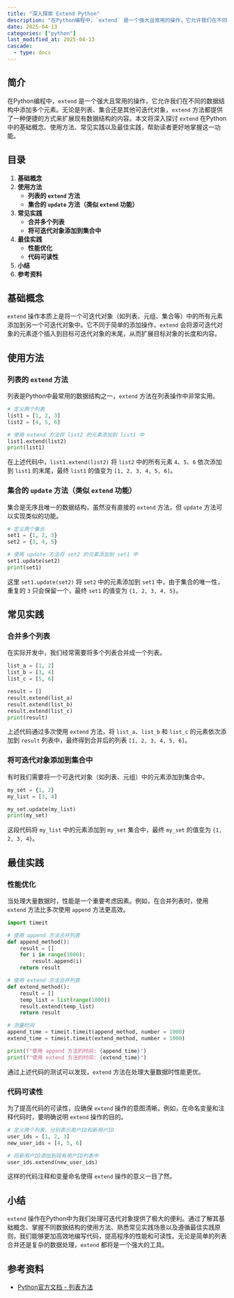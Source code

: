 ```yaml
---
title: "深入探索 Extend Python"
description: "在Python编程中，`extend` 是一个强大且常用的操作，它允许我们在不同的数据结构中添加多个元素。无论是列表、集合还是其他可迭代对象，`extend` 方法都提供了一种便捷的方式来扩展现有数据结构的内容。本文将深入探讨 `extend` 在Python中的基础概念、使用方法、常见实践以及最佳实践，帮助读者更好地掌握这一功能。"
date: 2025-04-13
categories: ["python"]
last_modified_at: 2025-04-13
cascade:
  - type: docs
---
```



## 简介
在Python编程中，`extend` 是一个强大且常用的操作，它允许我们在不同的数据结构中添加多个元素。无论是列表、集合还是其他可迭代对象，`extend` 方法都提供了一种便捷的方式来扩展现有数据结构的内容。本文将深入探讨 `extend` 在Python中的基础概念、使用方法、常见实践以及最佳实践，帮助读者更好地掌握这一功能。

<!-- more -->
## 目录
1. **基础概念**
2. **使用方法**
    - **列表的 `extend` 方法**
    - **集合的 `update` 方法（类似 `extend` 功能）**
3. **常见实践**
    - **合并多个列表**
    - **将可迭代对象添加到集合中**
4. **最佳实践**
    - **性能优化**
    - **代码可读性**
5. **小结**
6. **参考资料**

## 基础概念
`extend` 操作本质上是将一个可迭代对象（如列表、元组、集合等）中的所有元素添加到另一个可迭代对象中。它不同于简单的添加操作，`extend` 会将源可迭代对象的元素逐个插入到目标可迭代对象的末尾，从而扩展目标对象的长度和内容。

## 使用方法

### 列表的 `extend` 方法
列表是Python中最常用的数据结构之一，`extend` 方法在列表操作中非常实用。
```python
# 定义两个列表
list1 = [1, 2, 3]
list2 = [4, 5, 6]

# 使用 extend 方法将 list2 的元素添加到 list1 中
list1.extend(list2)
print(list1)  
```
在上述代码中，`list1.extend(list2)` 将 `list2` 中的所有元素 `4`、`5`、`6` 依次添加到 `list1` 的末尾，最终 `list1` 的值变为 `[1, 2, 3, 4, 5, 6]`。

### 集合的 `update` 方法（类似 `extend` 功能）
集合是无序且唯一的数据结构，虽然没有直接的 `extend` 方法，但 `update` 方法可以实现类似的功能。
```python
# 定义两个集合
set1 = {1, 2, 3}
set2 = {3, 4, 5}

# 使用 update 方法将 set2 的元素添加到 set1 中
set1.update(set2)
print(set1)  
```
这里 `set1.update(set2)` 将 `set2` 中的元素添加到 `set1` 中，由于集合的唯一性，重复的 `3` 只会保留一个，最终 `set1` 的值变为 `{1, 2, 3, 4, 5}`。

## 常见实践

### 合并多个列表
在实际开发中，我们经常需要将多个列表合并成一个列表。
```python
list_a = [1, 2]
list_b = [3, 4]
list_c = [5, 6]

result = []
result.extend(list_a)
result.extend(list_b)
result.extend(list_c)
print(result)  
```
上述代码通过多次使用 `extend` 方法，将 `list_a`、`list_b` 和 `list_c` 的元素依次添加到 `result` 列表中，最终得到合并后的列表 `[1, 2, 3, 4, 5, 6]`。

### 将可迭代对象添加到集合中
有时我们需要将一个可迭代对象（如列表、元组）中的元素添加到集合中。
```python
my_set = {1, 2}
my_list = [3, 4]

my_set.update(my_list)
print(my_set)  
```
这段代码将 `my_list` 中的元素添加到 `my_set` 集合中，最终 `my_set` 的值变为 `{1, 2, 3, 4}`。

## 最佳实践

### 性能优化
当处理大量数据时，性能是一个重要考虑因素。例如，在合并列表时，使用 `extend` 方法比多次使用 `append` 方法更高效。
```python
import timeit

# 使用 append 方法合并列表
def append_method():
    result = []
    for i in range(1000):
        result.append(i)
    return result

# 使用 extend 方法合并列表
def extend_method():
    result = []
    temp_list = list(range(1000))
    result.extend(temp_list)
    return result

# 测量时间
append_time = timeit.timeit(append_method, number = 1000)
extend_time = timeit.timeit(extend_method, number = 1000)

print(f"使用 append 方法的时间: {append_time}")
print(f"使用 extend 方法的时间: {extend_time}")
```
通过上述代码的测试可以发现，`extend` 方法在处理大量数据时性能更优。

### 代码可读性
为了提高代码的可读性，应确保 `extend` 操作的意图清晰。例如，在命名变量和注释代码时，要明确说明 `extend` 操作的目的。
```python
# 定义两个列表，分别表示用户ID和新用户ID
user_ids = [1, 2, 3]
new_user_ids = [4, 5, 6]

# 将新用户ID添加到现有用户ID列表中
user_ids.extend(new_user_ids)
```
这样的代码注释和变量命名使得 `extend` 操作的意义一目了然。

## 小结
`extend` 操作在Python中为我们处理可迭代对象提供了极大的便利。通过了解其基础概念、掌握不同数据结构的使用方法、熟悉常见实践场景以及遵循最佳实践原则，我们能够更加高效地编写代码，提高程序的性能和可读性。无论是简单的列表合并还是复杂的数据处理，`extend` 都将是一个强大的工具。

## 参考资料
- [Python官方文档 - 列表方法](https://docs.python.org/3/tutorial/datastructures.html#more-on-lists)